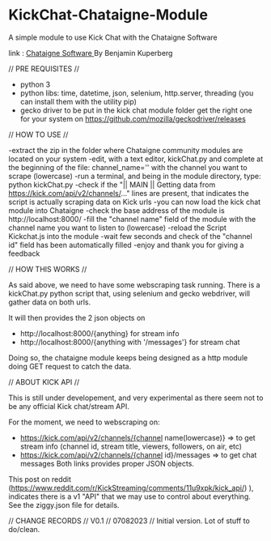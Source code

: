 # KickChat-Chataigne-Module
A simple module to use Kick Chat with the Chataigne Software

link :  <a href="http://benjamin.kuperberg.fr/chataigne/en" target="_blank">Chataigne Software </a> By Benjamin Kuperberg

// PRE REQUISITES //
- python 3
- python libs: time, datetime, json, selenium, http.server, threading (you can install them with the utility pip)
- gecko driver to be put in the kick chat module folder get the right one for your system on https://github.com/mozilla/geckodriver/releases 

// HOW TO USE //

-extract the zip in the folder where Chataigne community modules are located on your system
-edit, with a text editor, kickChat.py and complete at the beginning of the file:  channel_name='' with the channel you want to scrape (lowercase)
-run a terminal, and being in the module directory, type: python kickChat.py
-check if the "|| MAIN ||  Getting data from https://kick.com/api/v2/channels/..." lines are present, that indicates the script is actually scraping data on Kick urls
-you can now load the kick chat module into Chataigne
-check the base address of the module is http://localhost:8000/
-fill the "channel name" field of the module with the channel name you want to listen to (lowercase)
-reload the Script Kickchat.js into the module
-wait few seconds and check of the "channel id" field has been automatically filled
-enjoy and thank you for giving a feedback


// HOW THIS WORKS //

As said above, we need to have some webscraping task running.
There is a kickChat.py python script that, using selenium and gecko webdriver, will gather data on both urls.

It will then provides the 2 json objects on 
-   http://localhost:8000/{anything}                    for stream info
-   http://localhost:8000/{anything with '/messages'} for stream chat

Doing so, the chataigne module keeps being designed as a http module doing GET request to catch the data.

// ABOUT KICK API //

This is still under developement, and very experimental as there seem not to be any official Kick chat/stream API.

For the moment, we need to webscraping on:
-   https://kick.com/api/v2/channels/{channel name(lowercase)}  => to get stream info (channel id, stream title, viewers, followers, on air, etc)
-   https://kick.com/api/v2/channels/{channel id}/messages      => to get chat messages
Both links provides proper JSON objects.

This post on reddit (https://www.reddit.com/r/KickStreaming/comments/11u9xpk/kick_api/) ), indicates there is a v1 "API" that we may use to control about everything.
See the ziggy.json file for details.

// CHANGE RECORDS //
V0.1    // 07082023 // Initial version. Lot of stuff to do/clean.


